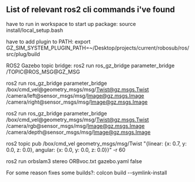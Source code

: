 ## List of relevant ros2 cli commands i've found

have to run in workspace to start up package: 
source install/local_setup.bash

have to add plugin to PATH: 
export GZ_SIM_SYSTEM_PLUGIN_PATH=~/Desktop/projects/current/robosub/ros/src/plug/build

ROS2 Gazebo topic bridge:
ros2 run ros_gz_bridge parameter_bridge /TOPIC@ROS_MSG@GZ_MSG

ros2 run ros_gz_bridge parameter_bridge /box/cmd_vel@geometry_msgs/msg/Twist@gz.msgs.Twist /camera/left@sensor_msgs/msg/Image@gz.msgs.Image /camera/right@sensor_msgs/msg/Image@gz.msgs.Image

ros2 run ros_gz_bridge parameter_bridge /box/cmd_vel@geometry_msgs/msg/Twist@gz.msgs.Twist /camera/rgb@sensor_msgs/msg/Image@gz.msgs.Image /camera/depth@sensor_msgs/msg/Image@gz.msgs.Image


ros2 topic pub /box/cmd_vel geometry_msgs/msg/Twist "{linear: {x: 0.7, y: 0.0, z: 0.0}, angular: {x: 0.0, y: 0.0, z: 0.0}}" -r 60

ros2 run orbslam3 stereo ORBvoc.txt gazebo.yaml false

For some reason fixes some builds?: colcon build --symlink-install
